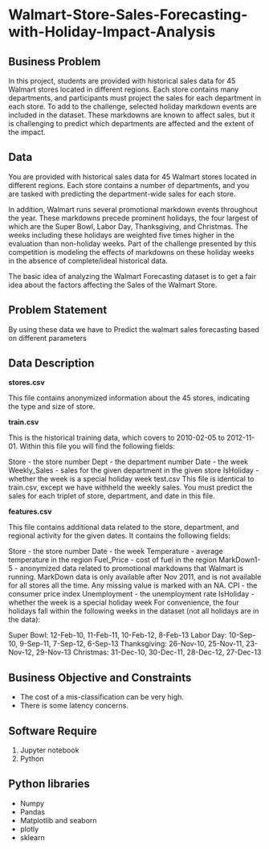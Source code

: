 # Walmart-Store-Sales-Forecasting-with-Holiday-Impact-Analysis

## Business Problem

In this project, students are provided with historical sales data for 45 Walmart stores located in different regions. Each store contains many departments, and participants must project the sales for each department in each store. To add to the challenge, selected holiday markdown events are included in the dataset. These markdowns are known to affect sales, but it is challenging to predict which departments are affected and the extent of the impact.

## Data

You are provided with historical sales data for 45 Walmart stores located in different regions. Each store contains a number of departments, and you are tasked with predicting the department-wide sales for each store.

In addition, Walmart runs several promotional markdown events throughout the year. These markdowns precede prominent holidays, the four largest of which are the Super Bowl, Labor Day, Thanksgiving, and Christmas. The weeks including these holidays are weighted five times higher in the evaluation than non-holiday weeks. Part of the challenge presented by this competition is modeling the effects of markdowns on these holiday weeks in the absence of complete/ideal historical data.

The basic idea of analyzing the Walmart Forecasting dataset is to get a fair idea about the factors affecting the Sales of the Walmart Store.

## Problem Statement 

By using these data we have to Predict the walmart sales forecasting based on different parameters

## Data Description
**stores.csv**

This file contains anonymized information about the 45 stores, indicating the type and size of store.

**train.csv**

This is the historical training data, which covers to 2010-02-05 to 2012-11-01. Within this file you will find the following fields:

Store - the store number
Dept - the department number
Date - the week
Weekly_Sales -  sales for the given department in the given store
IsHoliday - whether the week is a special holiday week
test.csv
This file is identical to train.csv, except we have withheld the weekly sales. You must predict the sales for each triplet of store, department, and date in this file.

**features.csv**

This file contains additional data related to the store, department, and regional activity for the given dates. It contains the following fields:

Store - the store number
Date - the week
Temperature - average temperature in the region
Fuel_Price - cost of fuel in the region
MarkDown1-5 - anonymized data related to promotional markdowns that Walmart is running. MarkDown data is only available after Nov 2011, and is not available for all stores all the time. Any missing value is marked with an NA.
CPI - the consumer price index
Unemployment - the unemployment rate
IsHoliday - whether the week is a special holiday week
For convenience, the four holidays fall within the following weeks in the dataset (not all holidays are in the data):

Super Bowl: 12-Feb-10, 11-Feb-11, 10-Feb-12, 8-Feb-13 Labor Day: 10-Sep-10, 9-Sep-11, 7-Sep-12, 6-Sep-13 Thanksgiving: 26-Nov-10, 25-Nov-11, 23-Nov-12, 29-Nov-13 Christmas: 31-Dec-10, 30-Dec-11, 28-Dec-12, 27-Dec-13

## Business Objective and Constraints
* The cost of a mis-classification can be very high.
* There is some latency concerns.


## Software Require
1. Jupyter notebook
2. Python

## Python libraries
- Numpy
- Pandas
- Matplotlib and seaborn
- plotly
- sklearn
